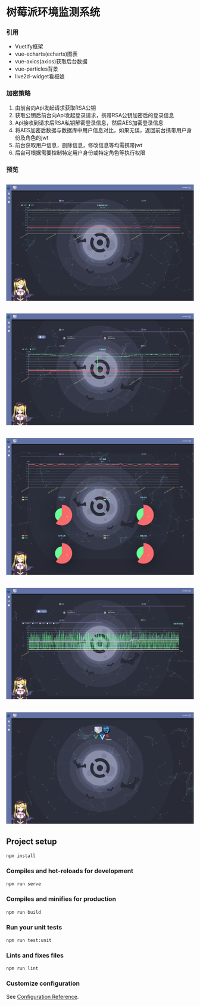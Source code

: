 # 树莓派环境监测系统
### 引用
- Vuetify框架
- vue-echarts(echarts)图表
- vue-axios(axios)获取后台数据
- vue-particles背景
- live2d-widget看板娘

### 加密策略
1. 由前台向Api发起请求获取RSA公钥
2. 获取公钥后前台向Api发起登录请求，携带RSA公钥加密后的登录信息
3. Api接收到请求后RSA私钥解密登录信息，然后AES加密登录信息
4. 将AES加密后数据与数据库中用户信息对比，如果无误，返回前台携带用户身份及角色的jwt
5. 前台获取用户信息，删除信息，修改信息等均需携带jwt
6. 后台可根据需要控制特定用户身份或特定角色等执行权限

### 预览
![environmentRefresh](https://github.com/NullObjects/environment/blob/master/images/Environment-refresh.png)
-----
![environmentLog](https://github.com/NullObjects/environment/blob/master/images/Environment-log.png)
-----
![deviceStatusRefresh](https://github.com/NullObjects/environment/blob/master/images/DeviceStatus-refresh.png)
-----
![deviceStatusLog](https://github.com/NullObjects/environment/blob/master/images/DeviceStatus-log.png)
-----
![about](https://github.com/NullObjects/environment/blob/master/images/About.png)
-----

## Project setup
```
npm install
```

### Compiles and hot-reloads for development
```
npm run serve
```

### Compiles and minifies for production
```
npm run build
```

### Run your unit tests
```
npm run test:unit
```

### Lints and fixes files
```
npm run lint
```

### Customize configuration
See [Configuration Reference](https://cli.vuejs.org/config/).
